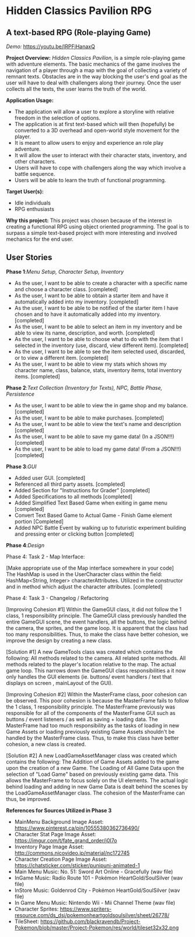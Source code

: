 # Hidden Classics Pavilion RPG

## A text-based RPG (Role-playing Game)

*Demo:* https://youtu.be/IRPFjHanaxQ

**Project Overview:**
*Hidden Classics Pavilion*, is a simple role-playing game with adventure elements. 
The basic mechanics of the game involves the navigation of a player through a map with the goal of collecting a variety of remnant texts.
Obstacles are in the way blocking the user's end goal as the user will have to deal with challengers along their journey. 
Once the user collects all the texts, the user learns the truth of the world.


**Application Usage:**
- The application will allow a user to explore a storyline with relative freedom in the selection of options.
- The application is at first text-based which will then (hopefully) be converted to a 3D overhead and open-world style movement for the player.
- It is meant to allow users to enjoy and experience an role play adventure.
- It will allow the user to interact with their character stats, inventory, and other characters.
- Users will have to cope with challengers along the way which involve a battle sequence.
- Users will be able to learn the truth of functional programming.

**Target User(s):**
- Idle individuals
- RPG enthusiasts 

**Why this project:**
This project was chosen because of the interest in creating a functional RPG using object oriented programming. The goal is to surpass a simple text-based project with more interesting and involved mechanics for the end user.


## User Stories

**Phase 1**:*Menu Setup, Character Setup, Inventory*
- As the user, I want to be able to create a character with a specific name and choose a character class. [completed]
- As the user, I want to be able to obtain a starter item and have it automatically added into my inventory. [completed]
- As the user, I want to be able to be notified of the starter item I have chosen and to have it automatically added into my inventory. [completed]
- As the user, I want to be able to select an item in my inventory and be able to view its name, description, and worth. [completed]
- As the user, I want to be able to choose what to do with the item that I selected in the inventory (use, discard, view different item). [completed]
- As the user, I want to be able to see the item selected used, discarded, or to view a different item. [completed]
- As the user, I want to be able to view my stats which shows my character name, class, balance, stats, inventory items, total inventory items. [completed]

**Phase 2**:*Text Collection (Inventory for Texts), NPC, Battle Phase, Persistence*
- As the user, I want to be able to view the in game shop and my balance. [completed] 
- As the user, I want to be able to make purchases. [completed] 
- As the user, I want to be able to view the text's name and description [completed] 
- As the user, I want to be able to save my game data! (In a JSON!!!) [completed] 
- As the user, I want to be able to load my game data! (From a JSON!!!)  [completed] 

**Phase 3**:*GUI*
- Added user GUI. [completed] 
- Referenced all third party assets. [completed] 
- Added Section for "Instructions for Grader" [completed] 
- Added Specifications to all methods [completed] 
- Added Simplified Text Based Game when exiting in game menu [completed]
- Convert Text Based Game to Actual Game - Finish Game element portion [Completed]
- Added NPC Battle Event by walking up to futuristic experiment building and pressing enter or clicking button [completed]

**Phase 4**:*Design*

Phase 4: Task 2 - Map Interface: 

[Make appropriate use of the Map interface somewhere in your code]  
The HashMap is used in the UserCharacter class within the field: HashMap<String, Integer> characterAttributes. Utilized in the constructor and in method which adjust the character attributes.  [completed] 

Phase 4: Task 3 - Changelog / Refactoring 

[Improving Cohesion #1] 
Within the GameGUI class, it did not follow the 1 class, 1 responsibility principle. 
The GameGUI class previously handled the entire GameGUI scene, the event handlers, all the buttons, the logic behind the camera, the sprites, and the game loop.
It is apparent that the class had too many responsibilities. Thus, to make the class have better cohesion, we improve the design by creating a new class.

[Solution #1] A new GameTools class was created which contains the following:
All methods related to the camera.
All related sprite methods.
All methods related to the player's location relative to the map.
The actual game loop. 
This narrows down the GameGUI class responsibilities a it now only handles the GUI elements (ie. buttons/ event handlers / text that displays on screen , mainLayout of the GUI).

[Improving Cohesion #2] 
Within the MasterFrame class, poor cohesion can be observed. This poor cohesion is because the MasterFrame fails to follow the 1 class, 1 responsibility principle.
The MasterFrame previously was responsible for all of the components of the MasterFrame GUI such as buttons / event listeners / as well as saving + loading data.
The MasterFrame had too much responsibility as the tasks of loading in new Game Assets or loading previously existing Game Assets shouldn't be handled by the MasterFrame class.
Thus, to make this class have better cohesion, a new class is created.

[Solution #2] 
A new LoadGameAssetManager class was created which contains the following:
The Addition of Game Assets added to the game upon the creation of a new Game.
The Loading of All Game Data upon the selection of "Load Game" based on previously existing game data.
This allows the MasterFrame to focus solely on the UI elements. The actual logic behind loading and adding in new Game Data is dealt behind the scenes by the LoadGameAssetManager class.
The cohesion of the MasterFrame can thus, be improved.



**References for Sources Utilized in Phase 3**
- MainMenu Background Image Asset: https://www.pinterest.ca/pin/10555380362736490/
- Character Stat Page Image Asset: https://imgur.com/t/fate_grand_order/j0I7o
- Inventory Page Image Asset: http://commons.nicovideo.jp/material/nc172745
- Character Creation Page Image Asset: https://chatsticker.com/sticker/punipuni-animated-1
- Main Menu Music: No. 51: Sword Art Online - Gracefully (wav file) 
- InGame Music: Radio Route 101 - Pokémon HeartGold/SoulSilver (wav file)
- InStore Music:  Goldenrod City - Pokémon HeartGold/SoulSilver (wav file)
- In Game Menu Music: Nintendo Wii - Mii Channel Theme (wav file)
- Character Sprites: https://www.spriters-resource.com/ds_dsi/pokemonheartgoldsoulsilver/sheet/26778/
- TileSheet: https://github.com/blackravendb/Project-Pokemon/blob/master/Project-Pokemon/res/world/tileset32x32.png

